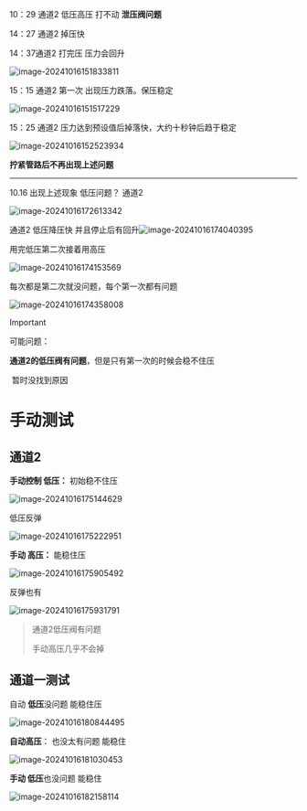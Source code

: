10：29	 通道2  低压高压 打不动   **泄压阀问题**

14：27    通道2 掉压快

14：37通道2 打完压 压力会回升

![image-20241016151833811](10.16.assets/image-20241016151833811.png)

15：15  通道2 第一次 出现压力跌落。保压稳定

![image-20241016151517229](10.16.assets/image-20241016151517229.png)

15：25  通道2  压力达到预设值后掉落快，大约十秒钟后趋于稳定

![image-20241016152523934](10.16.assets/image-20241016152523934.png)

**拧紧管路后不再出现上述问题**

----------------

10.16 出现上述现象 低压问题？ 通道2

![image-20241016172613342](10.16.assets/image-20241016172613342.png)

通道2 低压降压快 并且停止后有回升![image-20241016174040395](10.16.assets/image-20241016174040395.png)



用完低压第二次接着用高压

![image-20241016174153569](10.16.assets/image-20241016174153569.png)



每次都是第二次就没问题，每个第一次都有问题

![image-20241016174358008](10.16.assets/image-20241016174358008.png)



> [!IMPORTANT]
>
> 可能问题：
>
> **通道2的低压阀有问题**，但是只有第一次的时候会稳不住压
>
> ​	暂时没找到原因



# 手动测试

## 通道2

**手动控制 低压：** 初始稳不住压

![image-20241016175144629](10.16.assets/image-20241016175144629.png)

低压反弹

![image-20241016175222951](10.16.assets/image-20241016175222951.png)

**手动 高压：** 能稳住压

![image-20241016175905492](10.16.assets/image-20241016175905492.png)

反弹也有

![image-20241016175931791](10.16.assets/image-20241016175931791.png)

> 通道2低压阀有问题
>
> 手动高压几乎不会掉



## 通道一测试

自动 **低压**没问题 能稳住压

![image-20241016180844495](10.16.assets/image-20241016180844495.png)

**自动高压**： 也没太有问题 能稳住

![image-20241016181030453](10.16.assets/image-20241016181030453.png)

**手动 低压**也没问题 能稳住

![image-20241016182158114](10.16.assets/image-20241016182158114.png)
